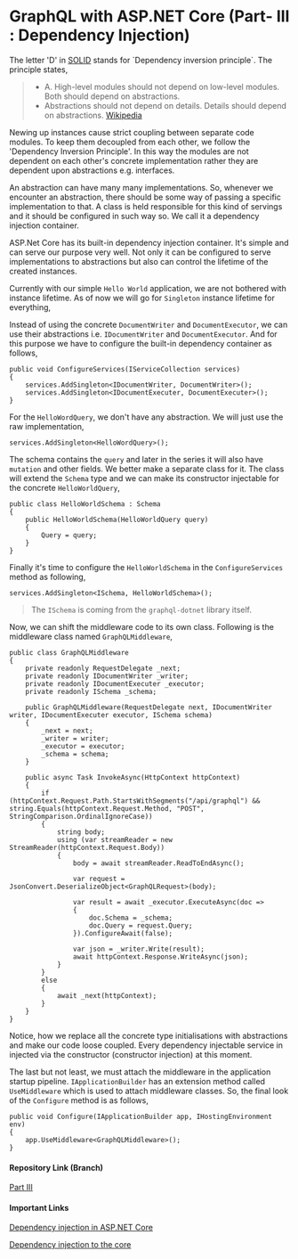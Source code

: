 # GraphQL with ASP.NET Core (Part- III : Dependency Injection)

The letter 'D' in [SOLID](https://en.wikipedia.org/wiki/SOLID_(object-oriented_design)) stands for `Dependency inversion principle`. The principle states,

> * A. High-level modules should not depend on low-level modules. Both should depend on abstractions.
> * Abstractions should not depend on details. Details should depend on abstractions. [Wikipedia](https://en.wikipedia.org/wiki/Dependency_inversion_principle)

Newing up instances cause strict coupling between separate code modules. To keep them decoupled from each other, we follow the 'Dependency Inversion Principle'. In this way the modules are not dependent on each other's concrete implementation rather they are dependent upon abstractions e.g. interfaces.

An abstraction can have many many implementations. So, whenever we encounter an abstraction, there should be some way of passing a specific implementation to that. A class is held responsible for this kind of servings and it should be configured in such way so. We call it a dependency injection container.

ASP.Net Core has its built-in dependency injection container. It's simple and can serve our purpose very well. Not only it can be configured to serve implementations to abstractions but also can control the lifetime of the created instances. 

Currently with our simple `Hello World` application, we are not bothered with instance lifetime. As of now we will go for `Singleton` instance lifetime for everything,

Instead of using the concrete `DocumentWriter` and `DocumentExecutor`, we can use their abstractions i.e. `IDocumentWriter` and `DocumentExecutor`. And for this purpose we have to configure the built-in dependency container as follows,

```
public void ConfigureServices(IServiceCollection services)
{
    services.AddSingleton<IDocumentWriter, DocumentWriter>();
    services.AddSingleton<IDocumentExecuter, DocumentExecuter>();
}
```

For the `HelloWordQuery`, we don't have any abstraction. We will just use the raw implementation,

```
services.AddSingleton<HelloWordQuery>();
```

The schema contains the `query` and later in the series it will also have `mutation` and other fields. We better make a separate class for it. The class will extend the `Schema` type and we can make its constructor injectable for the concrete `HelloWorldQuery`,


    public class HelloWorldSchema : Schema
    {
        public HelloWorldSchema(HelloWorldQuery query)
        {
            Query = query;
        }
    }

Finally it's time to configure the `HelloWorldSchema` in the `ConfigureServices` method as following,


```
services.AddSingleton<ISchema, HelloWorldSchema>();
```

> The `ISchema` is coming from the `graphql-dotnet` library itself.

Now, we can shift the middleware code to its own class. Following is the middleware class named `GraphQLMiddleware`,

    public class GraphQLMiddleware
    {
        private readonly RequestDelegate _next;
        private readonly IDocumentWriter _writer;
        private readonly IDocumentExecuter _executor;
        private readonly ISchema _schema;

        public GraphQLMiddleware(RequestDelegate next, IDocumentWriter writer, IDocumentExecuter executor, ISchema schema)
        {
            _next = next;
            _writer = writer;
            _executor = executor;
            _schema = schema;
        }

        public async Task InvokeAsync(HttpContext httpContext)
        {
            if (httpContext.Request.Path.StartsWithSegments("/api/graphql") && string.Equals(httpContext.Request.Method, "POST", StringComparison.OrdinalIgnoreCase))
            {
                string body;
                using (var streamReader = new StreamReader(httpContext.Request.Body))
                {
                    body = await streamReader.ReadToEndAsync();

                    var request = JsonConvert.DeserializeObject<GraphQLRequest>(body);

                    var result = await _executor.ExecuteAsync(doc =>
                    {
                        doc.Schema = _schema;
                        doc.Query = request.Query;
                    }).ConfigureAwait(false);

                    var json = _writer.Write(result);
                    await httpContext.Response.WriteAsync(json);
                }
            }
            else
            {
                await _next(httpContext);
            }
        }
    }

Notice, how we replace all the concrete type initialisations with abstractions and make our code loose coupled. Every dependency injectable service in injected via the constructor (constructor injection) at this moment.

The last but not least, we must attach the middleware in the application startup pipeline. `IApplicationBuilder` has an extension method called `UseMiddleware` which is used to attach middleware classes. So, the final look of the `Configure` method is as follows,

    public void Configure(IApplicationBuilder app, IHostingEnvironment env)
    {
        app.UseMiddleware<GraphQLMiddleware>();
    }

#### Repository Link (Branch)

[Part III](https://github.com/fiyazbinhasan/GraphQLCore/tree/Part_III_Dependency_Injection)

#### Important Links

[Dependency injection in ASP.NET Core](https://docs.microsoft.com/en-us/aspnet/core/fundamentals/dependency-injection)

[Dependency injection to the core](http://fiyazhasan.me/tag/dependency-injection-2/)

